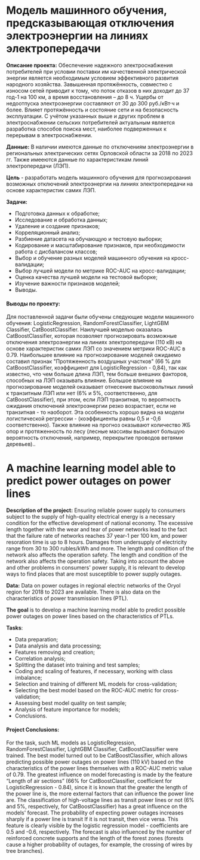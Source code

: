# Модель машинного обучения, предсказывающая отключения электроэнергии на линиях электропередачи

**Описание проекта:** Обеспечение надежного электроснабжения потребителей при условии поставки им качественной электрической энергии является необходимым условием эффективного развития народного хозяйства. Завышенная протяжённость, совместно с износом сетей приводит к тому, что поток отказов в них доходит до 37 год-1 на 100 км, а время восстановления – до 8 ч. Ущербы от недоотпуска электроэнергии составляют от 30 до 300 руб./кВт·ч и более. Влияет протяжённость и состояние сети и на безопасность эксплуатации. С учётом указанных выше и других проблем в электроснабжении сельских потребителей актуальным является разработка способов поиска мест, наиболее подверженных к перерывам в электроснабжении.  

**Данные:** В наличии имеются данные по отключениям электроэнергии в региональных электрических сетях Орловской области за 2018 по 2023 гг. Также имееются данные по характеристикам линий электропередачи (ЛЭП).

**Цель** - разработать модель машинного обучения для прогнозирования возможных отключений электроэнергии на линиях электропередачи на основе характеристик самих ЛЭП.

**Задачи:**

- Подготовка данных к обработке;
- Исследование и обработка данных;
- Удаление и создание признаков;
- Корреляционный анализ;
- Разбиение датасета на обучающую и тестовую выборки;
- Кодирование и масштабирование признаков, при необходимости работа с дисбалансом классов;
- Выбор и обучение разных моделей машинного обучения на кросс-валидации;
- Выбор лучшей модели по метрике ROC-AUC на кросс-валидации;
- Оценка качества лучшей модели на тестовой выборке;
- Изучение важности признаков моделей;
- Выводы.

#### Выводы по проекту:
Для поставленной задачи были обучены следующие модели машинного обучения: LogisticRegression, RandomForestClassifier, LightGBM Classifier, CatBoostClassifier. Наилучшей моделью оказалась  CatBoostClassifier, которая позволяет прогнозировать возможные отключения электроэнергии на линиях электропередачи (110 кВ) на основе характеристик самих ЛЭП со значением метрики ROC-AUC в 0.79.   Наибольшее влияние на прогнозирование моделей ожидаемо составил признак "Протяженность воздушных участков" (66 % для CatBoostClassifier, коэффициент для LogisticRegression - 0,84), так как известно, что чем больше длина ЛЭП, тем больше внешних факторов, способных на ЛЭП оказывать влияние. Большое влияние на прогнозирование моделей оказывает отнесение высоковольтных линий к транзитным ЛЭП или нет (6% и 5%, соответственно, для CatBoostClassifier), при этом, если ЛЭП транзитная, то вероятность ожидания отключений электроэнергии резко возрастает, если не транзитная - то наоборот. Эта особенность хорошо видна на модели логистической регрессии - (коэффициенты равны 0,5 и -0,6 соответственно). Также влияние на прогноз оказывают количество ЖБ опор и протяженность по лесу (лесные массивы вызывают большую вероятность отключений, например, перекрытие проводов ветвями деревьев)..

#
# A machine learning model able to predict power outages on power lines

**Description of the project:** Ensuring reliable power supply to consumers subject to the supply of high-quality electrical energy is a necessary condition for the effective development of national economy. The excessive length together with the wear and tear of power networks lead to the fact that the failure rate of networks reaches 37 year-1 per 100 km, and power resoration time is up to 8 hours. Damages from undersupply of electricity range from 30 to 300 rubles/kWh and more. The length and condition of the network also affects the operation safety. The length and condition of the network also affects the operation safety. Taking into account the above and other problems in consumers' power supply, it is relevant to develop ways to find places that are most susceptible to power supply outages.


**Data:** Data on power outages in regional electric networks of the Oryol region for 2018 to 2023 are available. There is also data on the characteristics of power transmission lines (PTL).

**The goal** is to develop a machine learning model able to predict possible power outages on power lines based on the characteristics of PTLs.

**Tasks**:

- Data preparation;
- Data analysis and data processing;
- Features removing and creation;
- Correlation analysis;
- Splitting the dataset into training and test samples;
- Coding and scaling of features, if necessary, working with class imbalance;
- Selection and training of different ML models for cross-validation;
- Selecting the best model based on the ROC-AUC metric for cross-validation;
- Assessing best model quality on test sample;
- Analysis of feature importance for models;
- Conclusions.

#### Project Conclusions:
For the task, such ML models as LogisticRegression, RandomForestClassifier, LightGBM Classifier, CatBoostClassifier were trained. The best model turned out to be CatBoostClassifier, which allows predicting possible power outages on power lines (110 kV) based on the characteristics of the power lines themselves with a ROC-AUC metric value of 0.79. The greatest influence on model forecasting is made by the feature “Length of air sections” (66% for CatBoostClassifier, coefficient for LogisticRegression - 0.84), since it is known that the greater the length of the power line is, the more external factors that can influence the power line are. The classification of high-voltage lines as transit power lines or not (6% and 5%, respectively, for CatBoostClassifier) has a great influence on the models' forecast. The probability of expecting power outages increases sharply if  a power line is transit If it is not transit, then vice versa. This feature is clearly visible by the logistic regression model - coefficients are 0.5 and -0.6, respectively. The forecast is also influenced by the number of reinforced concrete supports and the length of the forest zones (forests cause a higher probability of outages, for example, the crossing of wires by tree branches).
